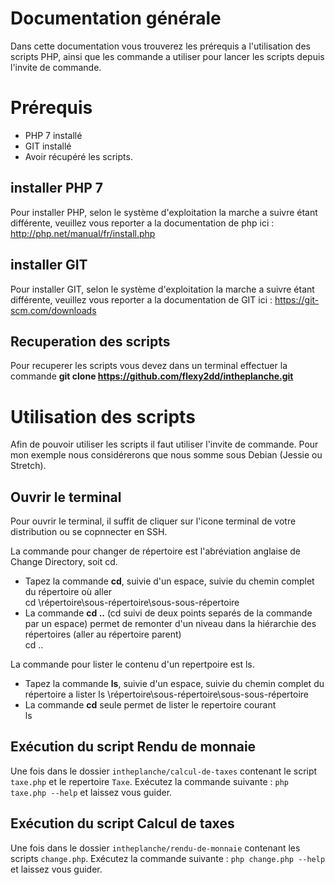# Documentation générale

Dans cette documentation vous trouverez les prérequis a l'utilisation des scripts PHP, ainsi que les commande a utiliser pour lancer les scripts depuis l'invite de commande.

# Prérequis

* PHP 7 installé
* GIT installé
* Avoir récupéré les scripts.

## installer PHP 7 

Pour installer PHP, selon le système d'exploitation la marche a suivre étant différente, veuillez vous reporter a la documentation de php ici : http://php.net/manual/fr/install.php

## installer GIT 
Pour installer GIT, selon le système d'exploitation la marche a suivre étant différente, veuillez vous reporter a la documentation de GIT ici : https://git-scm.com/downloads

## Recuperation des scripts

Pour recuperer les scripts vous devez dans un terminal effectuer la commande **git clone https://github.com/flexy2dd/intheplanche.git**

# Utilisation des scripts

Afin de pouvoir utiliser les scripts il faut utiliser l'invite de commande.
Pour mon exemple nous considérerons que nous somme sous Debian (Jessie ou Stretch).

## Ouvrir le terminal

Pour ouvrir le terminal, il suffit de cliquer sur l'icone terminal de votre distribution ou se copnnecter en SSH.

La commande pour changer de répertoire est l'abréviation anglaise de Change Directory, soit cd.

-   Tapez la commande  **cd**, suivie d'un espace, suivie du chemin complet du répertoire où aller  
    cd \répertoire\sous-répertoire\sous-sous-répertoire
-   La commande  **cd ..**  (cd suivi de deux points separés de la commande par un espace) permet de remonter d'un niveau dans la hiérarchie des répertoires (aller au répertoire parent)  
    cd ..

La commande pour lister le contenu d'un repertpoire est ls.

-   Tapez la commande  **ls**, suivie d'un espace, suivie du chemin complet du répertoire a lister
    ls \répertoire\sous-répertoire\sous-sous-répertoire
-   La commande  **cd** seule permet de lister le repertoire courant  
    ls

## Exécution du script Rendu de monnaie

Une fois dans le dossier `intheplanche/calcul-de-taxes` contenant le script `taxe.php` et le repertoire `Taxe`.
Exécutez la commande suivante : `php taxe.php --help` et laissez vous guider.

## Exécution du script Calcul de taxes

Une fois dans le dossier `intheplanche/rendu-de-monnaie` contenant les scripts `change.php`.
Exécutez la commande suivante : `php change.php --help` et laissez vous guider.
